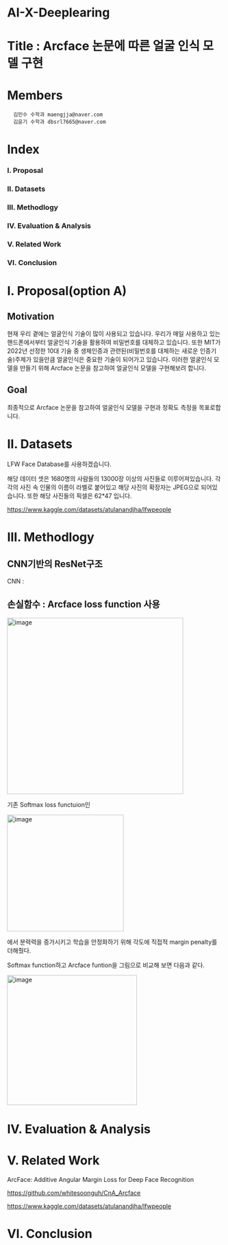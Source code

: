 # AI-X-Deeplearing

# Title : Arcface 논문에 따른 얼굴 인식 모델 구현

# Members
      김민수 수학과 maengjja@naver.com
      김윤기 수학과 dbsrl7665@naver.com
      
# Index
### Ⅰ. Proposal
### Ⅱ. Datasets
### Ⅲ. Methodlogy
### Ⅳ. Evaluation & Analysis
### Ⅴ. Related Work
### Ⅵ. Conclusion


# Ⅰ. Proposal(option A)
## Motivation
현재 우리 곁에는 얼굴인식 기술이 많이 사용되고 있습니다. 우리가 매일 사용하고 있는 핸드폰에서부터 얼굴인식 기술을 활용하여 비밀번호를 대체하고 있습니다. 또한 MIT가 2022년 선정한 10대 기술 중 생체인증과 관련된(비밀번호를 대체하는 새로운 인증기술)주제가 있을만큼 얼굴인식은 중요한 기술이 되어가고 있습니다. 이러한 얼굴인식 모델을 만들기 위해 Arcface 논문을 참고하여 얼굴인식 모델을 구현해보려 합니다.

## Goal
최종적으로 Arcface 논문을 참고하여 얼굴인식 모델을 구현과 정확도 측정을 목표로합니다.

# Ⅱ. Datasets
LFW Face Database를 사용하겠습니다.

해당 데이터 셋은 1680명의 사람들의 13000장 이상의 사진들로 이루어져있습니다. 각각의 사진 속 인물의 이름이 라벨로 붙어있고 해당 사진의 확장자는 JPEG으로 되어있습니다. 또한 해당 사진들의 픽셀은 62*47 입니다.

https://www.kaggle.com/datasets/atulanandjha/lfwpeople

# Ⅲ. Methodlogy
## CNN기반의 ResNet구조
CNN : 

## 손실함수 : Arcface loss function 사용
<img width="411" alt="image" src="https://github.com/yunki00/AI-X-Deeplearing9/assets/132141925/6a9e2def-d443-4032-9a65-4c2b4e29e50b">

기존 Softmax loss functuion인

<img width="272" alt="image" src="https://github.com/yunki00/AI-X-Deeplearing9/assets/132141925/0168ce00-cb8a-4254-84fe-525acce54037">

에서 분력력을 증가시키고 학습을 안정화하기 위해 각도에 직접적 margin penalty를 더해줬다.

Softmax function하고 Arcface funtion을 그림으로 비교해 보면 다음과 같다.

<img width="303" alt="image" src="https://github.com/yunki00/AI-X-Deeplearing9/assets/132141925/a7e2cff1-d07c-4207-95b6-886cc82bc424">

# Ⅳ. Evaluation & Analysis
# Ⅴ. Related Work
ArcFace: Additive Angular Margin Loss for Deep Face Recognition

https://github.com/whitesoonguh/CnA_Arcface

https://www.kaggle.com/datasets/atulanandjha/lfwpeople
# Ⅵ. Conclusion
